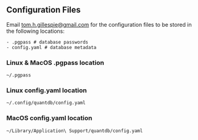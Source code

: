 ## Configuration Files

Email tom.h.gillespie@gmail.com for the configuration files to be stored in the following locations:

    - .pgpass # database passwords
    - config.yaml # database metadata

### Linux & MacOS .pgpass location

`~/.pgpass`

### Linux config.yaml location

`~/.config/quantdb/config.yaml`

### MacOS config.yaml location

`~/Library/Application\ Support/quantdb/config.yaml`